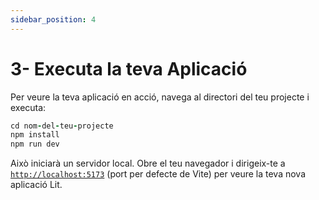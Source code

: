 ```yaml
---
sidebar_position: 4
---
```


# 3- Executa la teva Aplicació

Per veure la teva aplicació en acció, navega al directori del teu projecte i executa:

  

```coffeescript
cd nom-del-teu-projecte
npm install
npm run dev
```

  

Això iniciarà un servidor local. Obre el teu navegador i dirigeix-te a [`http://localhost:5173`](http://localhost:5173/) (port per defecte de Vite) per veure la teva nova aplicació Lit.
